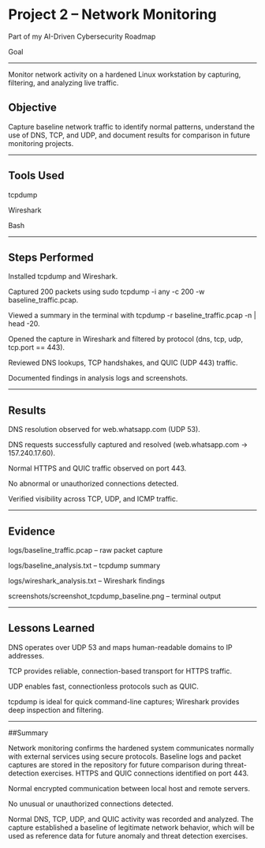 # Project 2 – Network Monitoring

Part of my AI-Driven Cybersecurity Roadmap

Goal

---


Monitor network activity on a hardened Linux workstation by capturing, filtering, and analyzing live traffic.

## Objective

Capture baseline network traffic to identify normal patterns, understand the use of DNS, TCP, and UDP, and document results for comparison in future monitoring projects.

---


## Tools Used

tcpdump

Wireshark

Bash

---


## Steps Performed

Installed tcpdump and Wireshark.

Captured 200 packets using sudo tcpdump -i any -c 200 -w baseline_traffic.pcap.

Viewed a summary in the terminal with tcpdump -r baseline_traffic.pcap -n | head -20.

Opened the capture in Wireshark and filtered by protocol (dns, tcp, udp, tcp.port == 443).

Reviewed DNS lookups, TCP handshakes, and QUIC (UDP 443) traffic.

Documented findings in analysis logs and screenshots.

---


## Results

DNS resolution observed for web.whatsapp.com (UDP 53).

DNS requests successfully captured and resolved (web.whatsapp.com → 157.240.17.60).

Normal HTTPS and QUIC traffic observed on port 443.

No abnormal or unauthorized connections detected.

Verified visibility across TCP, UDP, and ICMP traffic.


---

## Evidence

logs/baseline_traffic.pcap – raw packet capture

logs/baseline_analysis.txt – tcpdump summary

logs/wireshark_analysis.txt – Wireshark findings

screenshots/screenshot_tcpdump_baseline.png – terminal output


---

## Lessons Learned

DNS operates over UDP 53 and maps human-readable domains to IP addresses.

TCP provides reliable, connection-based transport for HTTPS traffic.

UDP enables fast, connectionless protocols such as QUIC.

tcpdump is ideal for quick command-line captures; Wireshark provides deep inspection and filtering.

---


##Summary

Network monitoring confirms the hardened system communicates normally with external services using secure protocols.
Baseline logs and packet captures are stored in the repository for future comparison during threat-detection exercises.
HTTPS and QUIC connections identified on port 443.

Normal encrypted communication between local host and remote servers.

No unusual or unauthorized connections detected.

Normal DNS, TCP, UDP, and QUIC activity was recorded and analyzed.
The capture established a baseline of legitimate network behavior, which will be used as reference data for future anomaly and threat detection exercises.
